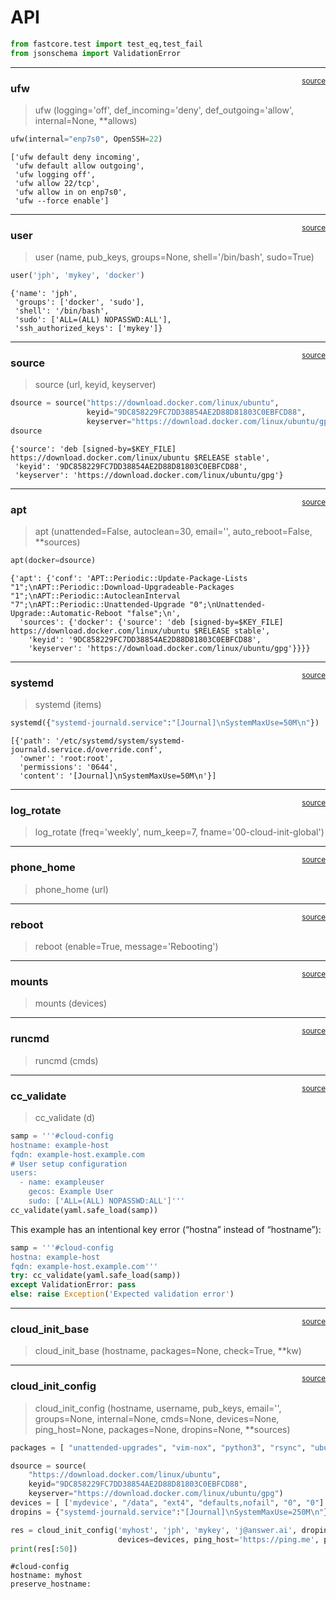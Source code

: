 # API


<!-- WARNING: THIS FILE WAS AUTOGENERATED! DO NOT EDIT! -->

``` python
from fastcore.test import test_eq,test_fail
from jsonschema import ValidationError
```

------------------------------------------------------------------------

<a
href="https://github.com/AnswerDotAI/fastcloudinit/blob/main/fastcloudinit/core.py#L16"
target="_blank" style="float:right; font-size:smaller">source</a>

### ufw

>  ufw (logging='off', def_incoming='deny', def_outgoing='allow',
>           internal=None, **allows)

``` python
ufw(internal="enp7s0", OpenSSH=22)
```

    ['ufw default deny incoming',
     'ufw default allow outgoing',
     'ufw logging off',
     'ufw allow 22/tcp',
     'ufw allow in on enp7s0',
     'ufw --force enable']

------------------------------------------------------------------------

<a
href="https://github.com/AnswerDotAI/fastcloudinit/blob/main/fastcloudinit/core.py#L24"
target="_blank" style="float:right; font-size:smaller">source</a>

### user

>  user (name, pub_keys, groups=None, shell='/bin/bash', sudo=True)

``` python
user('jph', 'mykey', 'docker')
```

    {'name': 'jph',
     'groups': ['docker', 'sudo'],
     'shell': '/bin/bash',
     'sudo': ['ALL=(ALL) NOPASSWD:ALL'],
     'ssh_authorized_keys': ['mykey']}

------------------------------------------------------------------------

<a
href="https://github.com/AnswerDotAI/fastcloudinit/blob/main/fastcloudinit/core.py#L31"
target="_blank" style="float:right; font-size:smaller">source</a>

### source

>  source (url, keyid, keyserver)

``` python
dsource = source("https://download.docker.com/linux/ubuntu",
                 keyid="9DC858229FC7DD38854AE2D88D81803C0EBFCD88",
                 keyserver="https://download.docker.com/linux/ubuntu/gpg")
dsource
```

    {'source': 'deb [signed-by=$KEY_FILE] https://download.docker.com/linux/ubuntu $RELEASE stable',
     'keyid': '9DC858229FC7DD38854AE2D88D81803C0EBFCD88',
     'keyserver': 'https://download.docker.com/linux/ubuntu/gpg'}

------------------------------------------------------------------------

<a
href="https://github.com/AnswerDotAI/fastcloudinit/blob/main/fastcloudinit/core.py#L35"
target="_blank" style="float:right; font-size:smaller">source</a>

### apt

>  apt (unattended=False, autoclean=30, email='', auto_reboot=False,
>           **sources)

``` python
apt(docker=dsource)
```

    {'apt': {'conf': 'APT::Periodic::Update-Package-Lists "1";\nAPT::Periodic::Download-Upgradeable-Packages "1";\nAPT::Periodic::AutocleanInterval "7";\nAPT::Periodic::Unattended-Upgrade "0";\nUnattended-Upgrade::Automatic-Reboot "false";\n',
      'sources': {'docker': {'source': 'deb [signed-by=$KEY_FILE] https://download.docker.com/linux/ubuntu $RELEASE stable',
        'keyid': '9DC858229FC7DD38854AE2D88D81803C0EBFCD88',
        'keyserver': 'https://download.docker.com/linux/ubuntu/gpg'}}}}

------------------------------------------------------------------------

<a
href="https://github.com/AnswerDotAI/fastcloudinit/blob/main/fastcloudinit/core.py#L51"
target="_blank" style="float:right; font-size:smaller">source</a>

### systemd

>  systemd (items)

``` python
systemd({"systemd-journald.service":"[Journal]\nSystemMaxUse=50M\n"})
```

    [{'path': '/etc/systemd/system/systemd-journald.service.d/override.conf',
      'owner': 'root:root',
      'permissions': '0644',
      'content': '[Journal]\nSystemMaxUse=50M\n'}]

------------------------------------------------------------------------

<a
href="https://github.com/AnswerDotAI/fastcloudinit/blob/main/fastcloudinit/core.py#L59"
target="_blank" style="float:right; font-size:smaller">source</a>

### log_rotate

>  log_rotate (freq='weekly', num_keep=7, fname='00-cloud-init-global')

------------------------------------------------------------------------

<a
href="https://github.com/AnswerDotAI/fastcloudinit/blob/main/fastcloudinit/core.py#L73"
target="_blank" style="float:right; font-size:smaller">source</a>

### phone_home

>  phone_home (url)

------------------------------------------------------------------------

<a
href="https://github.com/AnswerDotAI/fastcloudinit/blob/main/fastcloudinit/core.py#L79"
target="_blank" style="float:right; font-size:smaller">source</a>

### reboot

>  reboot (enable=True, message='Rebooting')

------------------------------------------------------------------------

<a
href="https://github.com/AnswerDotAI/fastcloudinit/blob/main/fastcloudinit/core.py#L84"
target="_blank" style="float:right; font-size:smaller">source</a>

### mounts

>  mounts (devices)

------------------------------------------------------------------------

<a
href="https://github.com/AnswerDotAI/fastcloudinit/blob/main/fastcloudinit/core.py#L89"
target="_blank" style="float:right; font-size:smaller">source</a>

### runcmd

>  runcmd (cmds)

------------------------------------------------------------------------

<a
href="https://github.com/AnswerDotAI/fastcloudinit/blob/main/fastcloudinit/core.py#L94"
target="_blank" style="float:right; font-size:smaller">source</a>

### cc_validate

>  cc_validate (d)

``` python
samp = '''#cloud-config
hostname: example-host
fqdn: example-host.example.com
# User setup configuration
users:
  - name: exampleuser
    gecos: Example User
    sudo: ['ALL=(ALL) NOPASSWD:ALL']'''
cc_validate(yaml.safe_load(samp))
```

This example has an intentional key error (“hostna” instead of
“hostname”):

``` python
samp = '''#cloud-config
hostna: example-host
fqdn: example-host.example.com'''
try: cc_validate(yaml.safe_load(samp))
except ValidationError: pass
else: raise Exception('Expected validation error')
```

------------------------------------------------------------------------

<a
href="https://github.com/AnswerDotAI/fastcloudinit/blob/main/fastcloudinit/core.py#L99"
target="_blank" style="float:right; font-size:smaller">source</a>

### cloud_init_base

>  cloud_init_base (hostname, packages=None, check=True, **kw)

------------------------------------------------------------------------

<a
href="https://github.com/AnswerDotAI/fastcloudinit/blob/main/fastcloudinit/core.py#L109"
target="_blank" style="float:right; font-size:smaller">source</a>

### cloud_init_config

>  cloud_init_config (hostname, username, pub_keys, email='', groups=None,
>                         internal=None, cmds=None, devices=None,
>                         ping_host=None, packages=None, dropins=None,
>                         **sources)

``` python
packages = [ "unattended-upgrades", "vim-nox", "python3", "rsync", "ubuntu-drivers-common", "python3-pip", "ack", "lsyncd", "wget", "bzip2", "ca-certificates", "git", "build-essential", "software-properties-common", "curl", "grep", "sed", "dpkg", "tmux", "less", "htop", "openssh-client", "python-is-python3", "python3-dev", "cron", "gnupg", "docker-ce", "docker-ce-cli", "containerd.io", "docker-buildx-plugin", "docker-compose-plugin" ]

dsource = source(
    "https://download.docker.com/linux/ubuntu", 
    keyid="9DC858229FC7DD38854AE2D88D81803C0EBFCD88", 
    keyserver="https://download.docker.com/linux/ubuntu/gpg")
devices = [ ['mydevice', "/data", "ext4", "defaults,nofail", "0", "0"] ]
dropins = {"systemd-journald.service":"[Journal]\nSystemMaxUse=250M\n"}

res = cloud_init_config('myhost', 'jph', 'mykey', 'j@answer.ai', dropins=dropins, groups="docker", internal="enp7s0",
                        devices=devices, ping_host='https://ping.me', packages=packages, docker=dsource)
print(res[:50])
```

    #cloud-config
    hostname: myhost
    preserve_hostname: 
